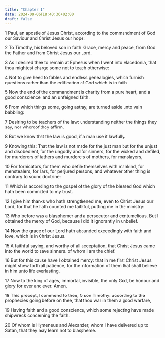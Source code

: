 ```yaml
---
title: "Chapter 1"
date: 2024-09-06T18:40:36+02:00
draft: false
---
```




1 Paul, an apostle of Jesus Christ, according to the commandment of God our Saviour and Christ Jesus our hope:

2 To Timothy, his beloved son in faith. Grace, mercy and peace, from God the Father and from Christ Jesus our Lord.

3 As I desired thee to remain at Ephesus when I went into Macedonia, that thou mightest charge some not to teach otherwise:

4 Not to give heed to fables and endless genealogies, which furnish questions rather than the edification of God which is in faith.

5 Now the end of the commandment is charity from a pure heart, and a good conscience, and an unfeigned faith.

6 From which things some, going astray, are turned aside unto vain babbling:

7 Desiring to be teachers of the law: understanding neither the things they say, nor whereof they affirm.

8 But we know that the law is good, if a man use it lawfully.

9 Knowing this: That the law is not made for the just man but for the unjust and disobedient, for the ungodly and for sinners, for the wicked and defiled, for murderers of fathers and murderers of mothers, for manslayers,

10 For fornicators, for them who defile themselves with mankind, for menstealers, for liars, for perjured persons, and whatever other thing is contrary to sound doctrine:

11 Which is according to the gospel of the glory of the blessed God which hath been committed to my trust.

12 I give him thanks who hath strengthened me, even to Christ Jesus our Lord, for that he hath counted me faithful, putting me in the ministry:

13 Who before was a blasphemer and a persecutor and contumelious. But I obtained the mercy of God, because I did it ignorantly in unbelief.

14 Now the grace of our Lord hath abounded exceedingly with faith and love, which is in Christ Jesus.

15 A faithful saying, and worthy of all acceptation, that Christ Jesus came into the world to save sinners, of whom I am the chief.

16 But for this cause have I obtained mercy: that in me first Christ Jesus might shew forth all patience, for the information of them that shall believe in him unto life everlasting.

17 Now to the king of ages, immortal, invisible, the only God, be honour and glory for ever and ever. Amen.

18 This precept, I commend to thee, O son Timothy: according to the prophecies going before on thee, that thou war in them a good warfare,

19 Having faith and a good conscience, which some rejecting have made shipwreck concerning the faith.

20 Of whom is Hymeneus and Alexander, whom I have delivered up to Satan, that they may learn not to blaspheme.

